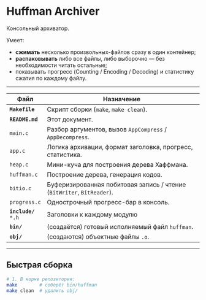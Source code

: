 # Huffman Archiver

Консольный архиватор.

Умеет:

* **сжимать** несколько произвольных-файлов сразу в один контейнер;
* **распаковывать** либо все файлы, либо выборочно — без необходимости читать остальные;
* показывать прогресс (Counting / Encoding / Decoding) и статистику сжатия по каждому файлу.

---

| Файл            | Назначение                                                                                         
|-----------------------------|----------------------------------------------------------------------------------------------------|
| **`Makefile`**              | Скрипт сборки (`make`, `make clean`).                                                              |
| **`README.md`**             | Этот документ.                                                                                     |
|   `main.c`                  | Разбор аргументов, вызов `AppCompress` / `AppDecompress`.                                          |
|   `app.c`                   | Логика архивации, формат заголовка, прогресс, статистика.                                          |
|   `heap.c`                  | Мини-куча для построения дерева Хаффмана.                                                          |
|   `huffman.c`               | Построение дерева, генерация кодов.                                                                |
|   `bitio.c`                 | Буферизированная побитовая запись / чтение (`BitWriter`, `BitReader`).                             |
|   `progress.c`              | Однострочный прогресс-бар в консоль.                                                               |
| **`include/`**<br>  `*.h`   | Заголовки к каждому модулю                                                      |
| **`bin/`**                  | (создаётся) готовый исполняемый файл `huffman`.                                                    |
| **`obj/`**                  | (создаются) объектные файлы `.o`.                                                                  |

---

## Быстрая сборка

```bash
# 1. В корне репозитория:
make        # соберёт bin/huffman
make clean  # удалить obj/
